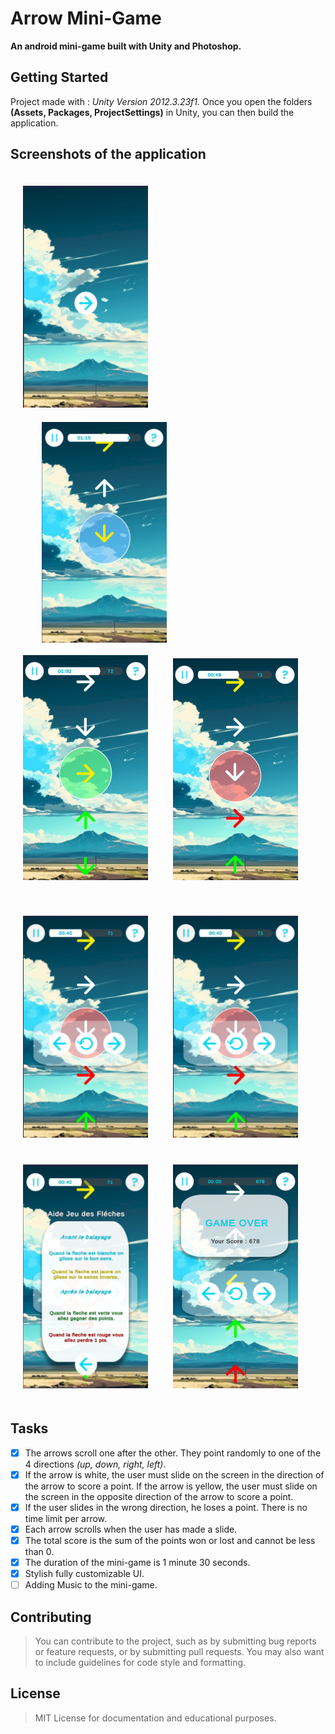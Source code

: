 # Arrow Mini-Game
**An android mini-game built with Unity and Photoshop.**

## Getting Started
Project made with : *Unity Version 2012.3.23f1.*
Once you open the folders **(Assets, Packages, ProjectSettings)** in Unity, you can then build the application.

## Screenshots of the application
<img src="Arrows/imgs/Screenshot 2023-05-04 141031.png" alt="My Image" width="200" style="margin:20px"/><img src="Arrows/imgs/Screenshot 2023-05-04 141103.png" alt="My Image" width="200" style="vertical-align:middle;margin:0px 50px"/><img src="Arrows/imgs/Screenshot 2023-05-04 141118.png" alt="My Image" width="200" style="margin:20px"/><img src="Arrows/imgs/Screenshot 2023-05-04 141130.png" alt="My Image" width="200" style="margin:20px"/>

<img src="Arrows/imgs/Screenshot 2023-05-04 141142.png" alt="My Image" width="200" style="margin:20px"/><img src="Arrows/imgs/Screenshot 2023-05-04 141142.png" alt="My Image" width="200" style="margin:20px"/><img src="Arrows/imgs/Screenshot 2023-05-04 141155.png" alt="My Image" width="200" style="margin:20px"/><img src="Arrows/imgs/Screenshot 2023-05-04 141250.png" alt="My Image" width="200" style="margin:20px"/>


## Tasks
- [x] The arrows scroll one after the other. They point randomly to one of the 4 directions *(up, down, right, left)*. 
- [x] If the arrow is white, the user must slide on the screen in the direction of the arrow to score a point. If the arrow is yellow, the user must slide on the screen in the opposite direction of the arrow to score a point. 
- [x] If the user slides in the wrong direction, he loses a point. 
There is no time limit per arrow. 
- [x] Each arrow scrolls when the user has made a slide. 
- [x] The total score is the sum of the points won or lost and cannot be less than 0. 
- [x] The duration of the mini-game is 1 minute 30 seconds.
- [x] Stylish fully customizable UI.
- [ ] Adding Music to the mini-game.

## Contributing
> You can contribute to the project, such as by submitting bug reports or feature requests, or by submitting pull requests. 
> You may also want to include guidelines for code style and formatting.

## License
> MIT License for documentation and educational purposes.